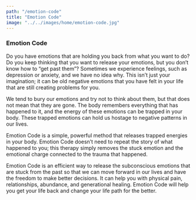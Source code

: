 ```yaml
---
path: "/emotion-code"
title: "Emotion Code"
image: "../../images/home/emotion-code.jpg"
---
```


### Emotion Code

Do you have emotions that are holding you back from what you want to do? Do you keep thinking that you want to release your emotions, but you don’t know how to “get past them”? Sometimes we experience feelings, such as depression or anxiety, and we have no idea why. This isn’t just your imagination; it can be old negative emotions that you have felt in your life that are still creating problems for you.

We tend to bury our emotions and try not to think about them, but that does not mean that they are gone. The body remembers everything that has happened to it, and the energy of these emotions can be trapped in your body. These trapped emotions can hold us hostage to negative patterns in our lives.

Emotion Code is a simple, powerful method that releases trapped energies in your body. Emotion Code doesn’t need to repeat the story of what happened to you; this therapy simply removes the stuck emotion and the emotional charge connected to the trauma that happened.

Emotion Code is an efficient way to release the subconscious emotions that are stuck from the past so that we can move forward in our lives and have the freedom to make better decisions. It can help you with physical pain, relationships, abundance, and generational healing. Emotion Code will help you get your life back and change your life path for the better.
